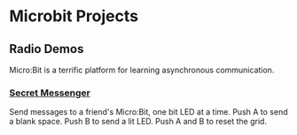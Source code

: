 
# Microbit Projects

## Radio Demos

Micro:Bit is a terrific platform for learning asynchronous communication.

### [Secret Messenger](https://makecode.microbit.org/_Ejzd9LMmPM6w)

Send messages to a friend's Micro:Bit, one bit LED at a time. Push A to send a blank space. Push B to send a lit LED. Push A and B to reset the grid.
